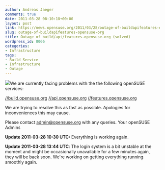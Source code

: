 ```yaml
---
author: Andreas Jaeger
comments: true
date: 2011-03-28 08:10:18+00:00
layout: post
link: https://news.opensuse.org/2011/03/28/outage-of-buildapifeatures-opensuse-org/
slug: outage-of-buildapifeatures-opensuse-org
title: Outage of build/api/features.opensuse.org (solved)
wordpress_id: 8066
categories:
- Infrastructure
tags:
- Build Service
- Infrastructure
- Outage
---
```


![](//en.opensuse.org/images/4/43/Failgeeko.png)We are currently facing problems with the the following openSUSE services:

[//build.opensuse.org](//build.opensuse.org/)
[//api.opensuse.org](//api.opensuse.org/)
[ //features.opensuse.org](//features.opensuse.org)

[ ](//features.opensuse.org)We are trying to resolve this as fast as possible. Apologies for inconveniences this may cause.

Please contact admin@opensuse.org with any queries.
Your openSUSE Admins

**Update 2011-03-28 10:30 UTC:** Everything is working again.

**Update 2011-03-28 13:44 UTC**: The login system is a bit unstable at the moment and might be occasionally unavailable for a few minutes again, they will be back soon. We're working on getting everything running smoothly again.
